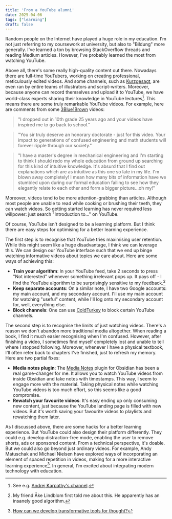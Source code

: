 ```yaml
---
title: 'From a YouTube alumni'
date: 2025-04-06
tags: ["learning"]
draft: false
---
```


Random people on the Internet have played a huge role in my education. I'm not just referring to my coursework at university, but also to "Bildung" more generally. I've learned a ton by browsing StackOverflow threads and reading Medium articles. However, I've probably learned the most from watching YouTube.

Above all, there's some really high-quality content out there. Nowadays there are full-time YouTubers, working on creating professional, meticulously edited videos. And some channels, such as [Kurzgesagt](https://www.youtube.com/channel/UCsXVk37bltHxD1rDPwtNM8Q), are even ran by entire teams of illustrators and script-writers. Moreover, because anyone can record themselves and upload it to YouTube, we have world-class experts sharing their knowledge in YouTube lectures[^1]. This means there are some truly remarkable YouTube videos. For example, here are comments from some [3Blue1Brown](https://www.youtube.com/@3blue1brown) videos:

> "I dropped out in 10th grade 25 years ago and your videos have inspired me to go back to school."

> "You sir truly deserve an honorary doctorate - just for this video. Your impact to generations of confused engineering and math students will forever ripple through our society."

> "I have a master's degree in mechanical engineering and I'm starting to think I should redo my whole education from ground up searching for this kind of intuitive knowledge. It's absurd that I find out explanations which are as intuitive as this one so late in my life. I'm blown away completely! I mean how many bits of information have we stumbled upon during our formal education failing to see how they elegantly relate to each other and form a bigger picture...oh my!"

Moreover, videos tend to be more attention-grabbing than articles. Although most people are unable to read while cooking or brushing their teeth, they can watch videos. So getting started learning has never required less willpower: just search "Introduction to..." on YouTube. 

Of course, YouTube isn't designed to be a learning platform. But I think there are easy steps for optimising for a better learning experience.

The first step is to recognise that YouTube tries maximising user retention. While this might seem like a huge disadvantage, I think we can leverage this. We can design our YouTube interface such that we end up binge watching informative videos about topics we care about. Here are some ways of achieving this:

- **Train your algorithm**: In your YouTube feed, take 2 seconds to press "Not interested" whenever something irrelevant pops up. It pays off - I find the YouTube algorithm to be surprisingly sensitive to my feedback.[^2]
- **Keep separate accounts**: On a similar note, I have two Google accounts: my main account, and my secondary account. I'll use my main account for watching "useful" content, while I'll log onto my secondary account for, well, everything else. 
- **Block channels**: One can use [ColdTurkey](https://getcoldturkey.com/support/how-to/allow-youtube-channel/) to block certain YouTube channels.

The second step is to recognise the limits of just watching videos. There's a reason we don't abandon more traditional media altogether. When reading a book, I find it much easier recognising when I'm confused. However, after finishing a video, I sometimes find myself completely lost and unable to tell where I stopped following. Moreover, whenever I have a physical textbook, I'll often refer back to chapters I've finished, just to refresh my memory. Here are two partial fixes:

- **Media notes plugin**: The [Media Notes](obsidian://show-plugin?id=media-notes) plugin for Obsidian has been a real game-changer for me. It allows you to watch YouTube videos from inside Obsidian and take notes with timestamps. This way, I seem to engage more with the material. Taking physical notes while watching YouTube videos is too much effort, so this seems like a good compromise.
- **Rewatch your favourite videos**: It's easy ending up only consuming new content, just because the YouTube landing page is filled with new videos. But it's worth saving your favourite videos to playlists and rewatching them later.

As I discussed above, there are some hacks for a better learning experience. But YouTube could also design their platform differently. They could e.g. develop distraction-free mode, enabling the user to remove shorts, ads or sponsored content. From a technical perspective, it's doable. But we could also go beyond just ordinary videos. For example, Andy Matuschak and Michael Nielsen have explored ways of incorporating an element of spaced repetition in videos, making for a more interactive learning experience[^3]. In general, I'm excited about integrating modern technology with education.

[^1]: See e.g. [Andrej Karpathy's channel](https://www.youtube.com/@AndrejKarpathy).
[^2]: My friend Åke Lindblom first told me about this. He apparently has an insanely good algorithm.
[^3]: [How can we develop transformative tools for thought?](https://numinous.productions/ttft/#mnemonic-video)
